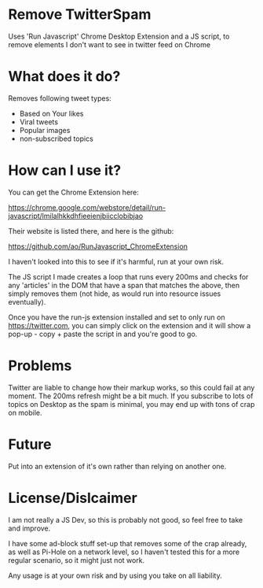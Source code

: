 # Remove TwitterSpam
Uses 'Run Javascript' Chrome Desktop Extension and a JS script, to remove elements I don't want to see in twitter feed on Chrome

# What does it do?

Removes following tweet types:
* Based on Your likes
* Viral tweets
* Popular images
* non-subscribed topics

# How can I use it?
You can get the Chrome Extension here:

https://chrome.google.com/webstore/detail/run-javascript/lmilalhkkdhfieeienjbiicclobibjao 

Their website is listed there, and here is the github:

https://github.com/ao/RunJavascript_ChromeExtension 

I haven't looked into this to see if it's harmful, run at your own risk.

The JS script I made creates a loop that runs every 200ms and checks for any 'articles' in the DOM that have a span that matches the above, then simply removes them (not hide, as would run into resource issues eventually).

Once you have the run-js extension installed and set to only run on https://twitter.com, you can simply click on the extension and it will show a pop-up - copy + paste the script in and you're good to go. 

# Problems

Twitter are liable to change how their markup works, so this could fail at any moment. 
The 200ms refresh might be a bit much.
If you subscribe to lots of topics on Desktop as the spam is minimal, you may end up with tons of crap on mobile.

# Future

Put into an extension of it's own rather than relying on another one.

# License/Dislcaimer

I am not really a JS Dev, so this is probably not good, so feel free to take and improve.

I have some ad-block stuff set-up that removes some of the crap already, as well as Pi-Hole on a network level, so I haven't tested this for a more regular scenario, so it might just not work.

Any usage is at your own risk and by using you take on all liability.
